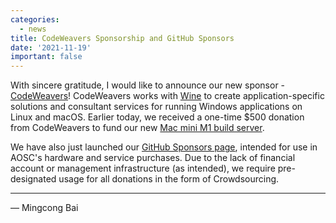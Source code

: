 ```yaml
---
categories:
  - news
title: CodeWeavers Sponsorship and GitHub Sponsors
date: '2021-11-19'
important: false
---
```


With sincere gratitude, I would like to announce our new sponsor - [CodeWeavers](https://www.codeweavers.com/)!
CodeWeavers works with [Wine](https://www.winehq.org/) to create
application-specific solutions and consultant services for running Windows
applications on Linux and macOS. Earlier today, we received a one-time $500
donation from CodeWeavers to fund our new [Mac mini M1 build server](https://wiki.aosc.io/community/crowdsourcing/mac-mini-m1/).

We have also just launched our [GitHub Sponsors page](https://github.com/sponsors/AOSC-Dev),
intended for use in AOSC's hardware and service purchases. Due to the lack
of financial account or management infrastructure (as intended), we require
pre-designated usage for all donations in the form of Crowdsourcing.

----

— Mingcong Bai

